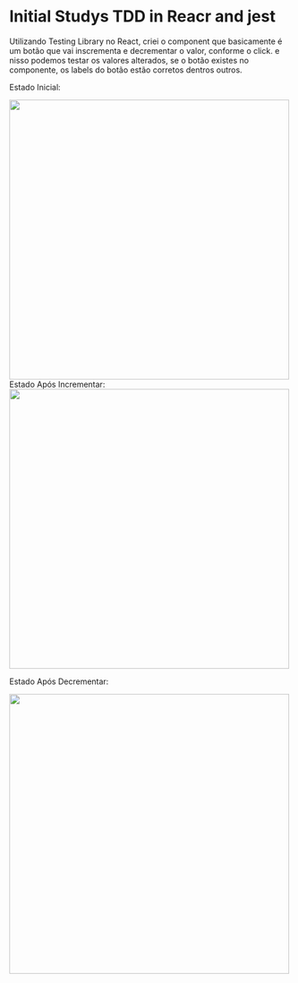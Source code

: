 # Initial Studys TDD in Reacr and jest

Utilizando Testing Library no React, criei o component que basicamente é 
um botão que vai inscrementa e decrementar o valor, conforme o click.
e nisso podemos testar os valores alterados, se o botão existes no componente,
os labels do botão estão corretos dentros outros.


Estado Inicial: 

<div>
  
  <img src="https://user-images.githubusercontent.com/39178001/152448265-4f5a552a-8e39-4902-909d-4c7b1cb73400.png" width="500" heigth="500" />
  
</div>
Estado Após Incrementar:

<br />
  <img src="https://user-images.githubusercontent.com/39178001/152448589-02a94943-29ea-4db3-a31b-038d488f1021.png" width="500" heigth="500" />


Estado Após Decrementar:
<br />

<img src="https://user-images.githubusercontent.com/39178001/152449280-170b87e6-5758-4bb8-8b66-03e5f21958ed.png" width="500" heigth="500" />

